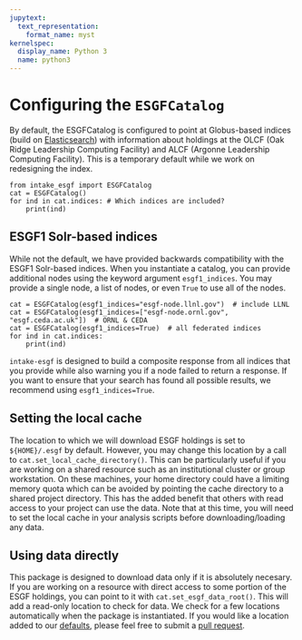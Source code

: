 ```yaml
---
jupytext:
  text_representation:
    format_name: myst
kernelspec:
  display_name: Python 3
  name: python3
---
```


# Configuring the `ESGFCatalog`

By default, the ESGFCatalog is configured to point at Globus-based indices (build on [Elasticsearch](https://www.elastic.co/)) with information about holdings at the OLCF (Oak Ridge Leadership Computing Facility) and ALCF (Argonne Leadership Computing Facility). This is a temporary default while we work on redesigning the index.

```{code-cell}
from intake_esgf import ESGFCatalog
cat = ESGFCatalog()
for ind in cat.indices: # Which indices are included?
    print(ind)
```

## ESGF1 Solr-based indices

While not the default, we have provided backwards compatibility with the ESGF1 Solr-based indices. When you instantiate a catalog, you can provide additional nodes using the keyword argument `esgf1_indices`. You may provide a single node, a list of nodes, or even `True` to use all of the nodes.

```{code-cell}
cat = ESGFCatalog(esgf1_indices="esgf-node.llnl.gov")  # include LLNL
cat = ESGFCatalog(esgf1_indices=["esgf-node.ornl.gov", "esgf.ceda.ac.uk"])  # ORNL & CEDA
cat = ESGFCatalog(esgf1_indices=True)  # all federated indices
for ind in cat.indices:
    print(ind)
```

`intake-esgf` is designed to build a composite response from all indices that you provide while also warning you if a node failed to return a response. If you want to ensure that your search has found all possible results, we recommend using `esgf1_indices=True`.

## Setting the local cache

The location to which we will download ESGF holdings is set to `${HOME}/.esgf` by default. However, you may change this location by a call to `cat.set_local_cache_directory()`. This can be particularly useful if you are working on a shared resource such as an institutional cluster or group workstation. On these machines, your home directory could have a limiting memory quota which can be avoided by pointing the cache directory to a shared project directory. This has the added benefit that others with read access to your project can use the data. Note that at this time, you will need to set the local cache in your analysis scripts before downloading/loading any data.

## Using data directly

This package is designed to download data only if it is absolutely necesary. If you are working on a resource with direct access to some portion of the ESGF holdings, you can point to it with `cat.set_esgf_data_root()`. This will add a read-only location to check for data. We check for a few locations automatically when the package is instantiated. If you would like a location added to our [defaults](https://github.com/esgf2-us/intake-esgf/blob/76fdb8e943f73813160bd76544d5d471c25f2a2d/intake_esgf/base.py#L169), please feel free to submit a [pull request](https://github.com/esgf2-us/intake-esgf/issues/new?assignees=&labels=&projects=&template=feature_request.md&title=).
